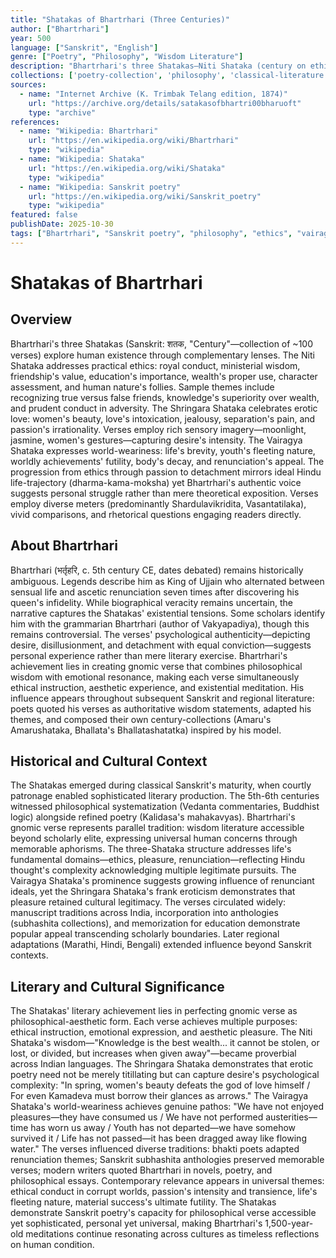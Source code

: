 ```yaml
---
title: "Shatakas of Bhartrhari (Three Centuries)"
author: ["Bhartrhari"]
year: 500
language: ["Sanskrit", "English"]
genre: ["Poetry", "Philosophy", "Wisdom Literature"]
description: "Bhartrhari's three Shatakas—Niti Shataka (century on ethics), Shringara Shataka (century on love), and Vairagya Shataka (century on renunciation)—represent Sanskrit gnomic poetry's supreme achievement, comprising approximately 300 verses exploring life's fundamental tensions between worldly engagement and spiritual detachment. Composed around 5th century CE, these aphoristic poems address: political wisdom and human nature (Niti), erotic love and beauty's transience (Shringara), and world-weariness culminating in renunciation (Vairagya). Each verse stands as complete meditative unit, employing vivid imagery, paradox, and psychological insight to capture universal human experiences. The progression from ethics through passion to detachment reflects Hindu life-stage ideals yet acknowledges their tensions. Bhartrhari's poetic genius appears in combining philosophical depth with accessible language, Sanskrit classical meters with proverbial wisdom, and personal authenticity (legend claims he alternated between court and monastery) with universal themes. K. Trimbak Telang's translation introduced these masterworks to English readers, revealing Sanskrit poetry's capacity for philosophical verse rivaling Persian ghazals or English metaphysical poetry."
collections: ['poetry-collection', 'philosophy', 'classical-literature', 'ancient-wisdom', 'devotional-poetry']
sources:
  - name: "Internet Archive (K. Trimbak Telang edition, 1874)"
    url: "https://archive.org/details/satakasofbhartri00bharuoft"
    type: "archive"
references:
  - name: "Wikipedia: Bhartrhari"
    url: "https://en.wikipedia.org/wiki/Bhartrhari"
    type: "wikipedia"
  - name: "Wikipedia: Shataka"
    url: "https://en.wikipedia.org/wiki/Shataka"
    type: "wikipedia"
  - name: "Wikipedia: Sanskrit poetry"
    url: "https://en.wikipedia.org/wiki/Sanskrit_poetry"
    type: "wikipedia"
featured: false
publishDate: 2025-10-30
tags: ["Bhartrhari", "Sanskrit poetry", "philosophy", "ethics", "vairagya", "wisdom literature", "Gupta period", "gnomic verse", "public domain"]
---
```


# Shatakas of Bhartrhari

## Overview

Bhartrhari's three Shatakas (Sanskrit: शतक, "Century"—collection of ~100 verses) explore human existence through complementary lenses. The Niti Shataka addresses practical ethics: royal conduct, ministerial wisdom, friendship's value, education's importance, wealth's proper use, character assessment, and human nature's follies. Sample themes include recognizing true versus false friends, knowledge's superiority over wealth, and prudent conduct in adversity. The Shringara Shataka celebrates erotic love: women's beauty, love's intoxication, jealousy, separation's pain, and passion's irrationality. Verses employ rich sensory imagery—moonlight, jasmine, women's gestures—capturing desire's intensity. The Vairagya Shataka expresses world-weariness: life's brevity, youth's fleeting nature, worldly achievements' futility, body's decay, and renunciation's appeal. The progression from ethics through passion to detachment mirrors ideal Hindu life-trajectory (dharma-kama-moksha) yet Bhartrhari's authentic voice suggests personal struggle rather than mere theoretical exposition. Verses employ diverse meters (predominantly Shardulavikridita, Vasantatilaka), vivid comparisons, and rhetorical questions engaging readers directly.

## About Bhartrhari

Bhartrhari (भर्तृहरि, c. 5th century CE, dates debated) remains historically ambiguous. Legends describe him as King of Ujjain who alternated between sensual life and ascetic renunciation seven times after discovering his queen's infidelity. While biographical veracity remains uncertain, the narrative captures the Shatakas' existential tensions. Some scholars identify him with the grammarian Bhartrhari (author of Vakyapadiya), though this remains controversial. The verses' psychological authenticity—depicting desire, disillusionment, and detachment with equal conviction—suggests personal experience rather than mere literary exercise. Bhartrhari's achievement lies in creating gnomic verse that combines philosophical wisdom with emotional resonance, making each verse simultaneously ethical instruction, aesthetic experience, and existential meditation. His influence appears throughout subsequent Sanskrit and regional literature: poets quoted his verses as authoritative wisdom statements, adapted his themes, and composed their own century-collections (Amaru's Amarushataka, Bhallata's Bhallatashatatka) inspired by his model.

## Historical and Cultural Context

The Shatakas emerged during classical Sanskrit's maturity, when courtly patronage enabled sophisticated literary production. The 5th-6th centuries witnessed philosophical systematization (Vedanta commentaries, Buddhist logic) alongside refined poetry (Kalidasa's mahakavyas). Bhartrhari's gnomic verse represents parallel tradition: wisdom literature accessible beyond scholarly elite, expressing universal human concerns through memorable aphorisms. The three-Shataka structure addresses life's fundamental domains—ethics, pleasure, renunciation—reflecting Hindu thought's complexity acknowledging multiple legitimate pursuits. The Vairagya Shataka's prominence suggests growing influence of renunciant ideals, yet the Shringara Shataka's frank eroticism demonstrates that pleasure retained cultural legitimacy. The verses circulated widely: manuscript traditions across India, incorporation into anthologies (subhashita collections), and memorization for education demonstrate popular appeal transcending scholarly boundaries. Later regional adaptations (Marathi, Hindi, Bengali) extended influence beyond Sanskrit contexts.

## Literary and Cultural Significance

The Shatakas' literary achievement lies in perfecting gnomic verse as philosophical-aesthetic form. Each verse achieves multiple purposes: ethical instruction, emotional expression, and aesthetic pleasure. The Niti Shataka's wisdom—"Knowledge is the best wealth... it cannot be stolen, or lost, or divided, but increases when given away"—became proverbial across Indian languages. The Shringara Shataka demonstrates that erotic poetry need not be merely titillating but can capture desire's psychological complexity: "In spring, women's beauty defeats the god of love himself / For even Kamadeva must borrow their glances as arrows." The Vairagya Shataka's world-weariness achieves genuine pathos: "We have not enjoyed pleasures—they have consumed us / We have not performed austerities—time has worn us away / Youth has not departed—we have somehow survived it / Life has not passed—it has been dragged away like flowing water." The verses influenced diverse traditions: bhakti poets adapted renunciation themes; Sanskrit subhashita anthologies preserved memorable verses; modern writers quoted Bhartrhari in novels, poetry, and philosophical essays. Contemporary relevance appears in universal themes: ethical conduct in corrupt worlds, passion's intensity and transience, life's fleeting nature, material success's ultimate futility. The Shatakas demonstrate Sanskrit poetry's capacity for philosophical verse accessible yet sophisticated, personal yet universal, making Bhartrhari's 1,500-year-old meditations continue resonating across cultures as timeless reflections on human condition.

